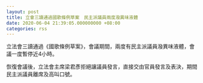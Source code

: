 ```yaml
---
layout: post
title: 立會三讀通過國歌條例草案　民主派議員兩度潑異味液體
date: 2020-06-04 21:39:05.000000000 +08:00
categories: rss
---
```


立法會三讀通過《國歌條例草案》，會議期間，兩度有民主派議員潑異味液體，會議一度暫停近4小時。

恢復會議後，立法會主席梁君彥拒絕讓議員發言，直接交由官員發言及表決，期間民主派議員離席及高叫口號。
